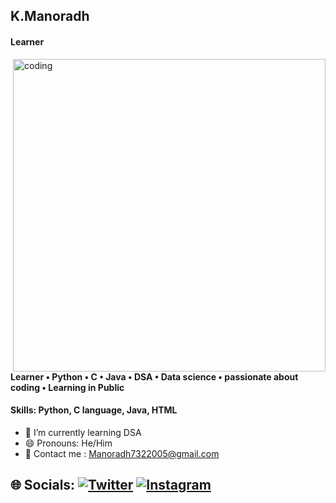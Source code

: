 ## K.Manoradh

#### Learner
<img align="right" alt="coding" width="500" src="https://cdn.dribbble.com/users/1019864/screenshots/3079099/codeloop.gif">

#### Learner • Python • C • Java • DSA • Data science • passionate about coding • Learning in Public 

#### Skills: Python, C language, Java, HTML

- 🌱 I’m currently learning  DSA
- 😄 Pronouns: He/Him 
- 📧 Contact me : Manoradh7322005@gmail.com

## 🌐 Socials: [![Twitter](https://img.shields.io/badge/Twitter-%231DA1F2.svg?logo=Twitter&logoColor=white)](https://twitter.com/Manoradh1) [![Instagram](https://img.shields.io/badge/Instagram-%23E4405F.svg?logo=Instagram&logoColor=white)](https://www.instagram.com/_manoradh___/)
               
